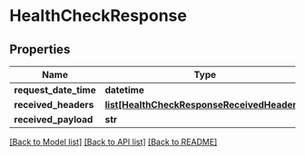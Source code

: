 # HealthCheckResponse

## Properties
Name | Type | Description | Notes
------------ | ------------- | ------------- | -------------
**request_date_time** | **datetime** |  | [optional] 
**received_headers** | [**list[HealthCheckResponseReceivedHeaders]**](HealthCheckResponseReceivedHeaders.md) |  | [optional] 
**received_payload** | **str** |  | [optional] 

[[Back to Model list]](../README.md#documentation-for-models) [[Back to API list]](../README.md#documentation-for-api-endpoints) [[Back to README]](../README.md)


